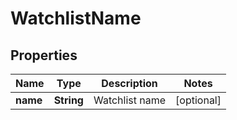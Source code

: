 # WatchlistName

## Properties
Name | Type | Description | Notes
------------ | ------------- | ------------- | -------------
**name** | **String** | Watchlist name |  [optional]
